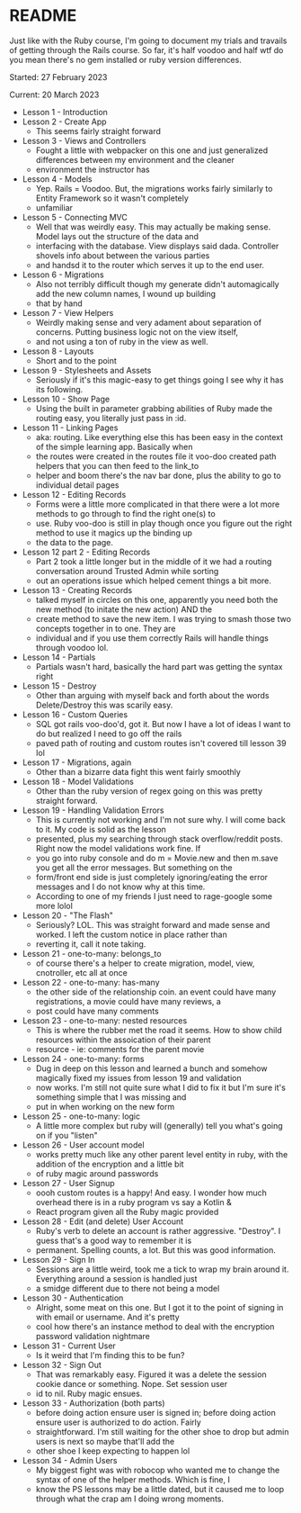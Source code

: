 # README

Just like with the Ruby course, I'm going to document my trials and travails of getting through the Rails course.
So far, it's half voodoo and half wtf do you mean there's no gem installed or ruby version differences.

Started: 27 February 2023

Current: 20 March 2023

* Lesson 1 - Introduction
* Lesson 2 - Create App
  * This seems fairly straight forward
* Lesson 3 - Views and Controllers
  * Fought a little with webpacker on this one and just generalized differences between my environment and the cleaner 
  * environment the instructor has
* Lesson 4 - Models
  * Yep.  Rails = Voodoo.  But, the migrations works fairly similarly to Entity Framework so it wasn't completely 
  * unfamiliar
* Lesson 5 - Connecting MVC
  * Well that was weirdly easy.  This may actually be making sense.  Model lays out the structure of the data and 
  * interfacing with the database.  View displays said dada.  Controller shovels info about between the various parties 
  * and handsd it to the router which serves it up to the end user.
* Lesson 6 - Migrations
  * Also not terribly difficult though my generate didn't automagically add the new column names, I wound up building 
  * that by hand
* Lesson 7 - View Helpers
  * Weirdly making sense and very adament about separation of concerns.  Putting business logic not on the view itself, 
  * and not using a ton of ruby in the view as well.
* Lesson 8 - Layouts
  * Short and to the point
* Lesson 9 - Stylesheets and Assets
  * Seriously if it's this magic-easy to get things going I see why it has its following.  
* Lesson 10 - Show Page
  * Using the built in parameter grabbing abilities of Ruby made the routing easy, you literally just pass in :id.  
* Lesson 11 - Linking Pages
  * aka: routing.  Like everything else this has been easy in the context of the simple learning app.  Basically when 
  * the routes were created in the routes file it voo-doo created path helpers that you can then feed to the link_to 
  * helper and boom there's the nav bar done, plus the ability to go to individual detail pages
* Lesson 12 - Editing Records
  * Forms were a little more complicated in that there were a lot more methods to go through to find the right one(s) to
  * use.  Ruby voo-doo is still in play though once you figure out the right method to use it magics up the binding up
  * the data to the page.
* Lesson 12 part 2 - Editing Records
  * Part 2 took a little longer but in the middle of it we had a routing conversation around Trusted Admin while sorting
  * out an operations issue which helped cement things a bit more.
* Lesson 13 - Creating Records
  * talked myself in circles on this one, apparently you need both the new method (to initate the new action) AND the 
  * create method to save the new item.  I was trying to smash those two concepts together in to one.  They are 
  * individual and if you use them correctly Rails will handle things through voodoo lol.
* Lesson 14 - Partials
  * Partials wasn't hard, basically the hard part was getting the syntax right
* Lesson 15 - Destroy
  * Other than arguing with myself back and forth about the words Delete/Destroy this was scarily easy.
* Lesson 16 - Custom Queries
  * SQL got rails voo-doo'd, got it. But now I have a lot of ideas I want to do but realized I need to go off the rails 
  * paved path of routing and custom routes isn't covered till lesson 39 lol
* Lesson 17 - Migrations, again
  * Other than a bizarre data fight this went fairly smoothly
* Lesson 18 - Model Validations
  * Other than the ruby version of regex going on this was pretty straight forward.
* Lesson 19 - Handling Validation Errors
  * This is currently not working and I'm not sure why.  I will come back to it.  My code is solid as the lesson 
  * presented, plus my searching through stack overflow/reddit posts.  Right now the model validations work fine.  If 
  * you go into ruby console and do m = Movie.new and then m.save you get all the error messages.  But something on the 
  * form/front end side is just completely ignoring/eating the error messages and I do not know why at this time.  
  * According to one of my friends I just need to rage-google some more lolol
* Lesson 20 - "The Flash"
  * Seriously? LOL.  This was straight forward and made sense and worked.  I left the custom notice in place rather than
  * reverting it, call it note taking.
* Lesson 21 - one-to-many: belongs_to
  * of course there's a helper to create migration, model, view, cnotroller, etc all at once
* Lesson 22 - one-to-many: has-many
  * the other side of the relationship coin. an event could have many registrations, a movie could have many reviews, a 
  * post could have many comments
* Lesson 23 - one-to-many: nested resources
  * This is where the rubber met the road it seems.  How to show child resources within the assoication of their parent 
  * resource - ie: comments for the parent movie
* Lesson 24 - one-to-many: forms
  * Dug in deep on this lesson and learned a bunch and somehow magically fixed my issues from lesson 19 and validation
  * now works.  I'm still not quite sure what I did to fix it but I'm sure it's something simple that I was missing and
  * put in when working on the new form
* Lesson 25 - one-to-many: logic
  * A little more complex but ruby will (generally) tell you what's going on if you "listen"
* Lesson 26 - User account model
  * works pretty much like any other parent level entity in ruby, with the addition of the encryption and a little bit 
  * of ruby magic around passwords
* Lesson 27 - User Signup
  * oooh custom routes is a happy!  And easy.  I wonder how much overhead there is in a ruby program vs say a Kotlin & 
  * React program given all the Ruby magic provided
* Lesson 28 - Edit (and delete) User Account
  * Ruby's verb to delete an account is rather aggressive.  "Destroy".  I guess that's a good way to remember it is 
  * permanent.  Spelling counts, a lot.  But this was good information.
* Lesson 29 - Sign In
  * Sessions are a little weird, took me a tick to wrap my brain around it.  Everything around a session is handled just
  * a smidge different due to there not being a model
* Lesson 30 - Authentication
  * Alright, some meat on this one.  But I got it to the point of signing in with email or username.  And it's pretty 
  * cool how there's an instance method to deal with the encryption password validation nightmare
* Lesson 31 - Current User
  * Is it weird that I'm finding this to be fun?
* Lesson 32 - Sign Out
  * That was remarkably easy.  Figured it was a delete the session cookie dance or something.  Nope.  Set session user
  * id to nil.  Ruby magic ensues.
* Lesson 33 - Authorization (both parts)
  * before doing action ensure user is signed in; before doing action ensure user is authorized to do action.  Fairly 
  * straightforward.  I'm still waiting for the other shoe to drop but admin users is next so maybe that'll add the 
  * other shoe I keep expecting to happen lol
* Lesson 34 - Admin Users
  * My biggest fight was with robocop who wanted me to change the syntax of one of the helper methods.  Which is fine, I
  * know the PS lessons may be a little dated, but it caused me to loop through what the crap am I doing wrong moments.